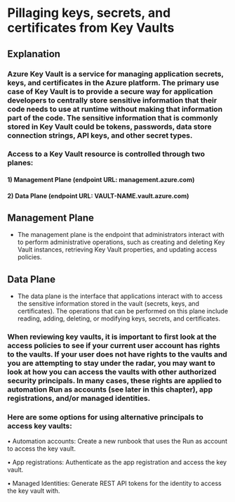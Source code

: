 # Pillaging keys, secrets, and certificates from Key Vaults

## Explanation

### Azure Key Vault is a service for managing application secrets, keys, and certificates in the Azure platform. The primary use case of Key Vault is to provide a secure way for application developers to centrally store sensitive information that their code needs to use at runtime without making that information part of the code. The sensitive information that is commonly stored in Key Vault could be tokens, passwords, data store connection strings, API keys, and other secret types.

### Access to a Key Vault resource is controlled through two planes:

#### 1) Management Plane (endpoint URL: management.azure.com)

#### 2) Data Plane (endpoint URL: VAULT-NAME.vault.azure.com)

## Management Plane

 - The management plane is the endpoint that administrators interact with to perform administrative operations, such as creating and deleting Key Vault instances, retrieving Key Vault properties, and updating access policies.

## Data Plane

 - The data plane is the interface that applications interact with to access the sensitive information stored in the vault (secrets, keys, and certificates). The operations that can be performed on this plane include reading, adding, deleting, or modifying keys, secrets, and certificates.

### When reviewing key vaults, it is important to first look at the access policies to see if your current user account has rights to the vaults. If your user does not have rights to the vaults and you are attempting to stay under the radar, you may want to look at how you can access the vaults with other authorized security principals. In many cases, these rights are applied to automation Run as accounts (see later in this chapter), app registrations, and/or managed identities.

### Here are some options for using alternative principals to access key vaults:

• Automation accounts: Create a new runbook that uses the Run as account to access the key vault.

• App registrations: Authenticate as the app registration and access the key vault.

• Managed Identities: Generate REST API tokens for the identity to access the key vault with.

